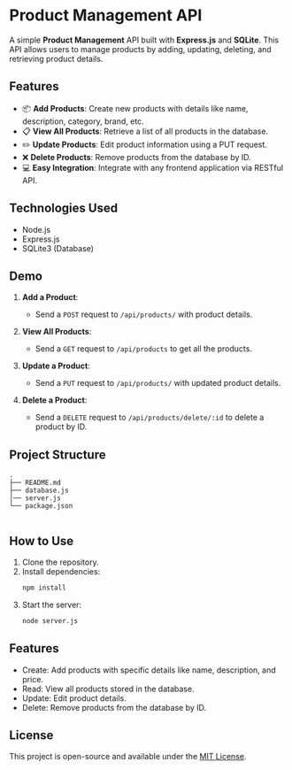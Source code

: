 # Product Management API

A simple **Product Management** API built with **Express.js** and **SQLite**. This API allows users to manage products by adding, updating, deleting, and retrieving product details.

## Features

- 📦 **Add Products**: Create new products with details like name, description, category, brand, etc.
- 📋 **View All Products**: Retrieve a list of all products in the database.
- ✏️ **Update Products**: Edit product information using a PUT request.
- ❌ **Delete Products**: Remove products from the database by ID.
- 💻 **Easy Integration**: Integrate with any frontend application via RESTful API.

## Technologies Used
- Node.js
- Express.js
- SQLite3 (Database)

## Demo
1. **Add a Product**:
   - Send a `POST` request to `/api/products/` with product details.
   
2. **View All Products**:
   - Send a `GET` request to `/api/products` to get all the products.

3. **Update a Product**:
   - Send a `PUT` request to `/api/products/` with updated product details.

4. **Delete a Product**:
   - Send a `DELETE` request to `/api/products/delete/:id` to delete a product by ID.


## Project Structure

```
.
├── README.md
├── database.js
│── server.js
└── package.json


```

## How to Use

1. Clone the repository.
2. Install dependencies:
   ```bash
   npm install
3. Start the server:
    ```bash
    node server.js  

## Features

- Create: Add products with specific details like name, description, and price.
- Read: View all products stored in the database.
- Update: Edit product details.
- Delete: Remove products from the database by ID.

## License

This project is open-source and available under the [MIT License](LICENSE).
